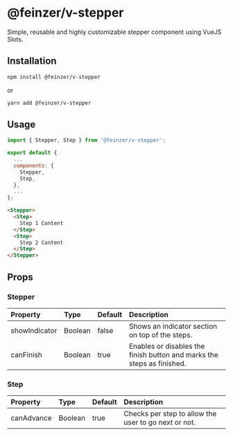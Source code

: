# @feinzer/v-stepper

Simple, reusable and highly customizable stepper component using VueJS Slots.

## Installation

``` sh
npm install @feinzer/v-stepper
```
or
``` sh
yarn add @feinzer/v-stepper
```

## Usage

``` js
import { Stepper, Step } from '@feinzer/v-stepper';

export default {
  ...
  components: {
    Stepper,
    Step,
  },
  ...
};
```

``` html
<Stepper>
  <Step>
    Step 1 Content
  </Step>
  <Step>
    Step 2 Content
  </Step>
</Stepper>
```

## Props

### Stepper
| Property                    | Type    | Default | Description                                                                                                                                                                                                                                                                           |
|:----------------------------|:--------|:--------|:--------------------------------------------------------------------------------------------------------------------------------------------------------------------------------------------------------------------------------------------------------------------------------------|
| showIndicator            | Boolean | false   | Shows an indicator section on top of the steps.
| canFinish                | Boolean | true    | Enables or disables the finish button and marks the steps as finished.

### Step
| Property                    | Type    | Default | Description                                                                                                                                                                                                                                                                           |
|:----------------------------|:--------|:--------|:--------------------------------------------------------------------------------------------------------------------------------------------------------------------------------------------------------------------------------------------------------------------------------------|
| canAdvance               | Boolean | true    | Checks per step to allow the user to go next or not.